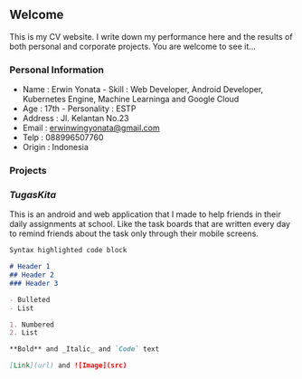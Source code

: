 ## Welcome

This is my CV website. I write down my performance here and the results of both personal and corporate projects. You are welcome to see it...

### Personal Information

- Name        : Erwin Yonata                    - Skill       : Web Developer, Android Developer, Kubernetes Engine, Machine Learninga and Google Cloud 
- Age         : 17th                            - Personality : ESTP
- Address     : Jl. Kelantan No.23             
- Email       : erwinwingyonata@gmail.com
- Telp        : 088996507760
- Origin      : Indonesia

### Projects

### _TugasKita_

This is an android and web application that I made to help friends in their daily assignments at school. Like the task boards that are written every day to remind friends about the task only through their mobile screens.


```markdown
Syntax highlighted code block

# Header 1
## Header 2
### Header 3

- Bulleted
- List

1. Numbered
2. List

**Bold** and _Italic_ and `Code` text

[Link](url) and ![Image](src)
```
